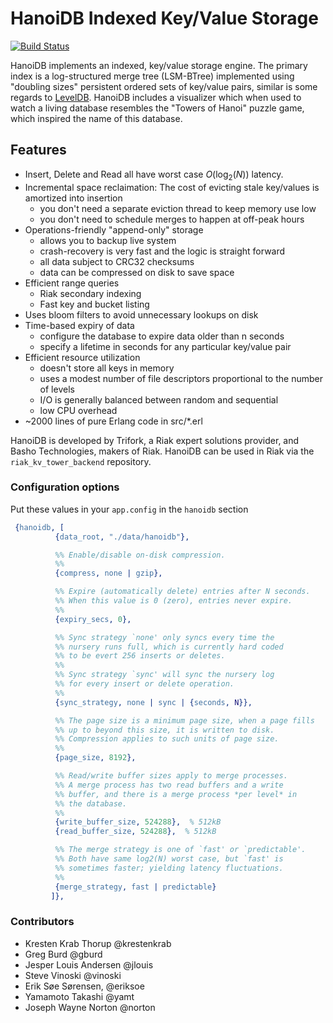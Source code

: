# HanoiDB Indexed Key/Value Storage

[![Build Status](https://travis-ci.org/krestenkrab/hanoidb.svg?branch=master)](https://travis-ci.org/krestenkrab/hanoidb)

HanoiDB implements an indexed, key/value storage engine.  The primary index is
a log-structured merge tree (LSM-BTree) implemented using "doubling sizes"
persistent ordered sets of key/value pairs, similar is some regards to
[LevelDB](http://code.google.com/p/leveldb/).  HanoiDB includes a visualizer
which when used to watch a living database resembles the "Towers of Hanoi"
puzzle game, which inspired the name of this database.

## Features
- Insert, Delete and Read all have worst case *O*(log<sub>2</sub>(*N*)) latency.
- Incremental space reclaimation: The cost of evicting stale key/values
  is amortized into insertion
  - you don't need a separate eviction thread to keep memory use low
  - you don't need to schedule merges to happen at off-peak hours
- Operations-friendly "append-only" storage
  - allows you to backup live system
  - crash-recovery is very fast and the logic is straight forward
  - all data subject to CRC32 checksums
  - data can be compressed on disk to save space
- Efficient range queries
  - Riak secondary indexing
  - Fast key and bucket listing
- Uses bloom filters to avoid unnecessary lookups on disk
- Time-based expiry of data
  - configure the database to expire data older than n seconds
  - specify a lifetime in seconds for any particular key/value pair
- Efficient resource utilization
  - doesn't store all keys in memory
  - uses a modest number of file descriptors proportional to the number of levels
  - I/O is generally balanced between random and sequential
  - low CPU overhead
- ~2000 lines of pure Erlang code in src/*.erl

HanoiDB is developed by Trifork, a Riak expert solutions provider, and Basho
Technologies, makers of Riak.  HanoiDB can be used in Riak via the
`riak_kv_tower_backend` repository.

### Configuration options

Put these values in your `app.config` in the `hanoidb` section

```erlang
 {hanoidb, [
          {data_root, "./data/hanoidb"},

          %% Enable/disable on-disk compression.
          %%
          {compress, none | gzip},

          %% Expire (automatically delete) entries after N seconds.
          %% When this value is 0 (zero), entries never expire.
          %%
          {expiry_secs, 0},

          %% Sync strategy `none' only syncs every time the
          %% nursery runs full, which is currently hard coded
          %% to be evert 256 inserts or deletes.
          %%
          %% Sync strategy `sync' will sync the nursery log
          %% for every insert or delete operation.
          %%
          {sync_strategy, none | sync | {seconds, N}},

          %% The page size is a minimum page size, when a page fills
          %% up to beyond this size, it is written to disk.
          %% Compression applies to such units of page size.
          %%
          {page_size, 8192},

          %% Read/write buffer sizes apply to merge processes.
          %% A merge process has two read buffers and a write
          %% buffer, and there is a merge process *per level* in
          %% the database.
          %%
          {write_buffer_size, 524288},  % 512kB
          {read_buffer_size, 524288},  % 512kB

          %% The merge strategy is one of `fast' or `predictable'.
          %% Both have same log2(N) worst case, but `fast' is
          %% sometimes faster; yielding latency fluctuations.
          %%
          {merge_strategy, fast | predictable}
         ]},
```


### Contributors

- Kresten Krab Thorup @krestenkrab
- Greg Burd @gburd
- Jesper Louis Andersen @jlouis
- Steve Vinoski @vinoski
- Erik Søe Sørensen, @eriksoe
- Yamamoto Takashi @yamt
- Joseph Wayne Norton @norton
